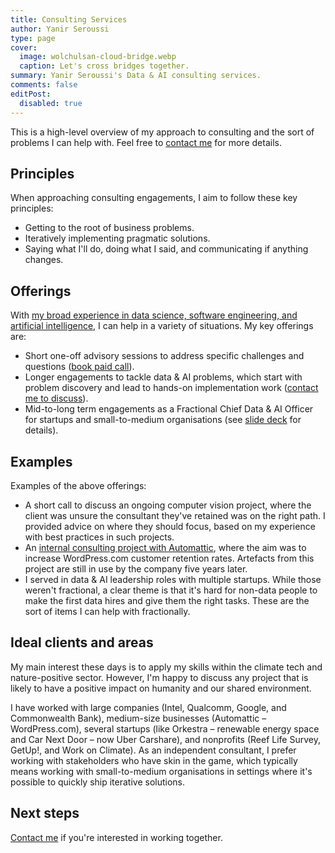 ```yaml
---
title: Consulting Services
author: Yanir Seroussi
type: page
cover:
  image: wolchulsan-cloud-bridge.webp
  caption: Let's cross bridges together.
summary: Yanir Seroussi's Data & AI consulting services. 
comments: false
editPost:
  disabled: true
---
```


This is a high-level overview of my approach to consulting and the sort of problems I can help with. Feel free to
[contact me](/about/#contact-me) for more details.

## Principles

When approaching consulting engagements, I aim to follow these key principles:

- Getting to the root of business problems.
- Iteratively implementing pragmatic solutions.
- Saying what I'll do, doing what I said, and communicating if anything changes.

## Offerings

With [my broad experience in data science, software engineering, and artificial intelligence](/about/), I can help in a
variety of situations. My key offerings are:

- Short one-off advisory sessions to address specific challenges and questions
  ([book paid call](https://talkw.me/@yanir)).
- Longer engagements to tackle data & AI problems, which start with problem discovery and lead to hands-on
  implementation work ([contact me to discuss](/about/#contact-me)).
- Mid-to-long term engagements as a Fractional Chief Data & AI Officer for startups and small-to-medium organisations
  (see [slide deck](/fractional-chief-data-officer/#/) for details).

## Examples

Examples of the above offerings:

- A short call to discuss an ongoing computer vision project, where the client was unsure the consultant they've
  retained was on the right path. I provided advice on where they should focus, based on my experience with best
  practices in such projects.
- An [internal consulting project with Automattic](https://data.blog/2019/01/15/how-to-increase-retention-and-revenue-in-1000-nontrivial-steps/),
  where the aim was to increase WordPress.com customer retention rates. Artefacts from this project are still in use by
  the company five years later. 
- I served in data & AI leadership roles with multiple startups. While those weren't fractional, a clear theme is that
  it's hard for non-data people to make the first data hires and give them the right tasks. These are the sort of items
  I can help with fractionally.

## Ideal clients and areas

My main interest these days is to apply my skills within the climate tech and nature-positive sector. However, I'm
happy to discuss any project that is likely to have a positive impact on humanity and our shared environment.

I have worked with large companies (Intel, Qualcomm, Google, and Commonwealth Bank), medium-size businesses
(Automattic &ndash; WordPress.com), several startups (like Orkestra &ndash; renewable energy space and Car Next Door
&ndash; now Uber Carshare), and nonprofits (Reef Life Survey, GetUp!, and Work on Climate). As an independent
consultant, I prefer working with stakeholders who have skin in the game, which typically means working with
small-to-medium organisations in settings where it's possible to quickly ship iterative solutions.

## Next steps

[Contact me](/about/#contact-me) if you're interested in working together.
